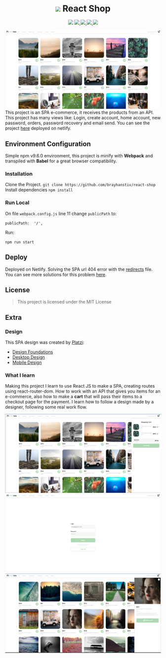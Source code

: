 <h1 align="center" id="title"> <img src="https://img.icons8.com/color/32/react-native.png"/> React Shop</h1>
<p align="center">
	<img src="https://img.shields.io/badge/Language-JavaScript-FFF719?style=flat" />
	<a href="https://reactjs.org/" target="_blank">	
		<img src="https://img.shields.io/badge/Library-React%20JS-blue?style=flat" />
	</a>
	<a href="https://www.npmjs.com/" target="_blank">	
		<img src="https://img.shields.io/badge/npm-8.6.0-d32d1d?style=flat" />
	</a>
	<a href="https://api.escuelajs.co/docs/" target="_blank">	
		<img src="https://img.shields.io/badge/API-Escuela%20JS-98ca3f?style=flat" />
	</a>
	<a href="https://webpack.js.org/" target="_blank">	
		<img src="https://img.shields.io/badge/Bundler-Webpack-8ACEF2?style=flat" />
	</a>
</p>



![Shop main page](https://github.com/brayhanstiv/react-shop/blob/main/src/assets/scrrenshots/Captura%20de%20pantalla%202023-05-05%20224431.png)
This project is an SPA e-commerce, it receives the products from an API. This project has many views like: Login, create account, home account, new password, orders, password recovery and email send. You can see the project [here](https://react-shop-monoald.netlify.app/) deployed on netlify.
## Environment Configuration
Simple npm v9.6.0 environment, this project is minify with **Webpack** and transpiled with **Babel** for a great browser compatibility. 
### Installation
 Clone the Project.
 `git clone https://github.com/brayhanstiv/react-shop`
 Install dependencies
 `npm install`

### Run Local
On file `webpack.config.js` line 11 change `publicPath` to:

    publicPath:  '/',

Run:

    npm run start

## Deploy
Deployed on Netlify. Solving the SPA url 404 error with the [redirects](https://docs.netlify.com/routing/redirects/) file.
You can see more solutions for this problem [here](https://create-react-app.dev/docs/deployment/#github-pages).

## License

> This project is licensed under the MIT License
## Extra
### Design
This SPA design was created by [Platzi](https://platzi.com/):
- [Design Foundations](https://scene.zeplin.io/project/60afeeed20af1378ed046538)
- [Desktop Design](https://www.figma.com/proto/bcEVujIzJj5PNIWwF9pP2w/Platzi_YardSale?node-id=0%3A999&amp%3Bscaling=scale-down&amp%3Bpage-id=0%3A998&amp%3Bstarting-point-node-id=5%3A2808)
- [Mobile Design](https://www.figma.com/proto/bcEVujIzJj5PNIWwF9pP2w/Platzi_YardSale?node-id=0%3A684&amp;scaling=scale-down&amp;page-id=0%3A1&amp;starting-point-node-id=0%3A719)
### What I learn
Making this project I learn to use React JS to make a SPA, creating routes using react-router-dom. How to work with an API that gives you items for an e-commerce, also how to make a **cart** that will pass their items to a checkout page for the payment.
I learn how to follow a design made by a designer, following some real work flow.

![alt text](https://github.com/brayhanstiv/react-shop/blob/main/src/assets/scrrenshots/Captura%20de%20pantalla%202023-05-05%20224540.png)
![alt text](https://github.com/brayhanstiv/react-shop/blob/main/src/assets/scrrenshots/Captura%20de%20pantalla%202023-05-05%20224700.png)
![alt text](https://github.com/brayhanstiv/react-shop/blob/main/src/assets/scrrenshots/Captura%20de%20pantalla%202023-05-05%20224731.png)
